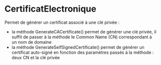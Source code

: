 # CertificatElectronique
Permet de générer un certificat associé à une clé privée : 
- la méthode GenerateCACertificate() permet de générer une clé privée, il suffit de passer à la méthode le Common Name (CN) correspondant à un nom de domaine 
- la méthode GenerateSelfSignedCertificate() permet de générer un certificat auto-signé en fonction des paramètres passés à la méthode : deux CN et la clé privée
